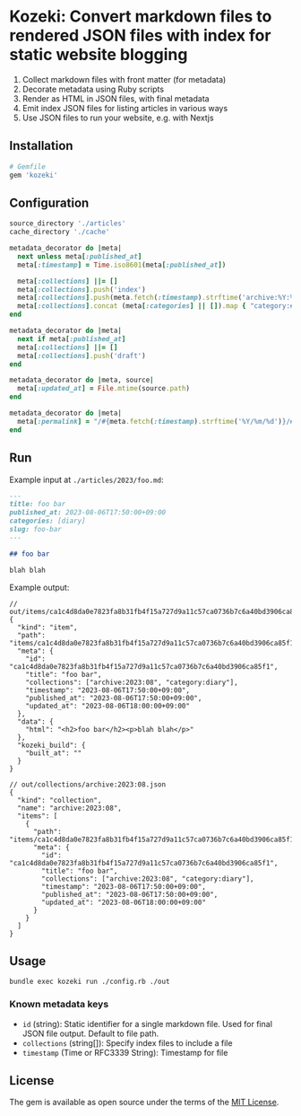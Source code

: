 # Kozeki: Convert markdown files to rendered JSON files with index for static website blogging

1. Collect markdown files with front matter (for metadata)
2. Decorate metadata using Ruby scripts
3. Render as HTML in JSON files, with final metadata
4. Emit index JSON files for listing articles in various ways
5. Use JSON files to run your website, e.g. with Nextjs

## Installation

```ruby
# Gemfile
gem 'kozeki'
```

## Configuration

```ruby
source_directory './articles'
cache_directory './cache'

metadata_decorator do |meta|
  next unless meta[:published_at]
  meta[:timestamp] = Time.iso8601(meta[:published_at])

  meta[:collections] ||= []
  meta[:collections].push('index')
  meta[:collections].push(meta.fetch(:timestamp).strftime('archive:%Y:%m'))
  meta[:collections].concat (meta[:categories] || []).map { "category:#{_1}" }
end

metadata_decorator do |meta|
  next if meta[:published_at]
  meta[:collections] ||= []
  meta[:collections].push('draft')
end

metadata_decorator do |meta, source|
  meta[:updated_at] = File.mtime(source.path)
end

metadata_decorator do |meta|
  meta[:permalink] = "/#{meta.fetch(:timestamp).strftime('%Y/%m/%d')}/#{meta.fetch(:slug)}"
end
```

## Run

Example input at `./articles/2023/foo.md`:

```markdown
---
title: foo bar
published_at: 2023-08-06T17:50:00+09:00
categories: [diary]
slug: foo-bar
---

## foo bar

blah blah
```

Example output:

```jsonc
// out/items/ca1c4d8da0e7823fa8b31fb4f15a727d9a11c57ca0736b7c6a40bd3906ca85f1.json
{
  "kind": "item",
  "path": "items/ca1c4d8da0e7823fa8b31fb4f15a727d9a11c57ca0736b7c6a40bd3906ca85f1.json",
  "meta": {
    "id": "ca1c4d8da0e7823fa8b31fb4f15a727d9a11c57ca0736b7c6a40bd3906ca85f1",
    "title": "foo bar",
    "collections": ["archive:2023:08", "category:diary"],
    "timestamp": "2023-08-06T17:50:00+09:00",
    "published_at": "2023-08-06T17:50:00+09:00",
    "updated_at": "2023-08-06T18:00:00+09:00"
  },
  "data": {
    "html": "<h2>foo bar</h2><p>blah blah</p>"
  },
  "kozeki_build": {
    "built_at": ""
  }
}
```

```jsonc
// out/collections/archive:2023:08.json
{
  "kind": "collection",
  "name": "archive:2023:08",
  "items": [
    {
      "path": "items/ca1c4d8da0e7823fa8b31fb4f15a727d9a11c57ca0736b7c6a40bd3906ca85f1.json",
      "meta": {
        "id": "ca1c4d8da0e7823fa8b31fb4f15a727d9a11c57ca0736b7c6a40bd3906ca85f1",
        "title": "foo bar",
        "collections": ["archive:2023:08", "category:diary"],
        "timestamp": "2023-08-06T17:50:00+09:00",
        "published_at": "2023-08-06T17:50:00+09:00",
        "updated_at": "2023-08-06T18:00:00+09:00"
      }
    }
  ]
}
```

## Usage

```
bundle exec kozeki run ./config.rb ./out
```

### Known metadata keys

- `id` (string): Static identifier for a single markdown file. Used for final JSON file output. Default to file path.
- `collections` (string[]): Specify index files to include a file
- `timestamp` (Time or RFC3339 String): Timestamp for file

## License

The gem is available as open source under the terms of the [MIT License](https://opensource.org/licenses/MIT).
